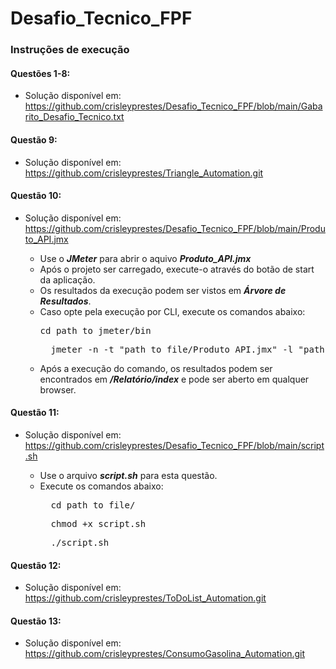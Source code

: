# Desafio_Tecnico_FPF

### Instruções de execução

#### Questões 1-8:

- Solução disponível em: https://github.com/crisleyprestes/Desafio_Tecnico_FPF/blob/main/Gabarito_Desafio_Tecnico.txt

#### Questão 9:

- Solução disponível em: https://github.com/crisleyprestes/Triangle_Automation.git

#### Questão 10:

- Solução disponível em: https://github.com/crisleyprestes/Desafio_Tecnico_FPF/blob/main/Produto_API.jmx

  - Use o **_JMeter_** para abrir o aquivo **_Produto_API.jmx_**
  - Após o projeto ser carregado, execute-o através do botão de start da aplicação.
  - Os resultados da execução podem ser vistos em **_Árvore de Resultados_**.
  - Caso opte pela execução por CLI, execute os comandos abaixo:
    <pre>
    cd path_to_jmeter/bin
    </pre>
    <pre>
      jmeter -n -t "path_to_file/Produto_API.jmx" -l "path_to_file/Resultado.jtl" -e -o "path_to_file/Relatório"
    </pre>
  - Após a execução do comando, os resultados podem ser encontrados em **_/Relatório/index_** e pode ser aberto em qualquer browser.

#### Questão 11:

- Solução disponível em: https://github.com/crisleyprestes/Desafio_Tecnico_FPF/blob/main/script.sh

  - Use o arquivo **_script.sh_** para esta questão.
  - Execute os comandos abaixo:
    <pre>
      cd path_to_file/
    </pre>
    <pre>
      chmod +x script.sh
    </pre>
    <pre>
      ./script.sh
    </pre>

#### Questão 12: 

- Solução disponível em: https://github.com/crisleyprestes/ToDoList_Automation.git

#### Questão 13:

- Solução disponível em: https://github.com/crisleyprestes/ConsumoGasolina_Automation.git
